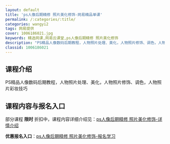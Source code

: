 ```yaml
---
layout: default
title: 'ps人像后期精修 照片美化修饰-网易精品单课'
permalink: /:categories/:title/
categories: wangyi2
tags: 网易提供
cover: 1006186021.jpg
keywords: 精选网课,网易云课堂,ps人像后期精修 照片美化修饰
description: "PS精品人像数码后期教程，人物照片处理、美化，人物照片修饰、调色，人物照片彩妆技巧ps人像后期精修照片美化修饰"
classid: 1006186021
---
```


## 课程介绍

PS精品人像数码后期教程，人物照片处理、美化，人物照片修饰、调色，人物照片彩妆技巧

## 课程内容与报名入口

部分课程 **限时** 折扣中，课程内容详细介绍见：[ps人像后期精修 照片美化修饰-详情介绍](https://study.163.com/course/introduction/1006186021.htm?share=1&shareId=1025206652&utm_campaign=share&utm_medium=iphoneShare&utm_source=&utm_u=1025206652)

**优惠报名入口**：[ps人像后期精修 照片美化修饰-报名学习](https://study.163.com/course/introduction/1006186021.htm?share=1&shareId=1025206652&utm_campaign=share&utm_medium=iphoneShare&utm_source=&utm_u=1025206652)

